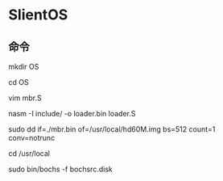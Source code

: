 # SlientOS

## 命令

mkdir OS

cd OS

vim mbr.S

nasm -I include/ -o loader.bin loader.S

sudo dd if=./mbr.bin of=/usr/local/hd60M.img bs=512 count=1 conv=notrunc

cd /usr/local

sudo bin/bochs -f bochsrc.disk
